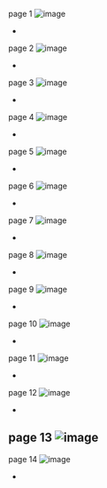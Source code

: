 page 1
![image](https://github.com/su-sumico/dl/assets/161304268/93713a07-84c9-4e6e-b46e-f16fa6e34aea)

-
page 2
![image](https://github.com/su-sumico/dl/assets/161304268/760a9a0b-318f-40f2-b060-edfa594fc852)

-
page 3
![image](https://github.com/su-sumico/dl/assets/161304268/96f29754-a7d4-43d7-98a1-899181e300d2)

-
page 4
![image](https://github.com/su-sumico/dl/assets/161304268/77de25f5-4077-4e42-8b53-6d70e15f96b8)

-
page 5
![image](https://github.com/su-sumico/dl/assets/161304268/907f74ff-0644-4f27-8ee2-e6385548f8cf)

-
page 6
![image](https://github.com/su-sumico/dl/assets/161304268/4f981169-d0bb-48ab-b416-62057a5e22f6)

-
page 7
![image](https://github.com/su-sumico/dl/assets/161304268/0795e542-b885-40ec-824a-c0e2fa97dc89)

-
page 8
![image](https://github.com/su-sumico/dl/assets/161304268/a3f35e31-7c50-4e15-9314-e30dc807855b)

-
page 9
![image](https://github.com/su-sumico/dl/assets/161304268/b29e1f57-4fab-422f-ac92-38a8e15b9be4)

-
page 10
![image](https://github.com/su-sumico/dl/assets/161304268/69ae882e-fb80-4259-ae51-1a975448f734)

-
page 11
![image](https://github.com/su-sumico/dl/assets/161304268/423cb30a-0359-44f3-9b49-c6d53deef065)

-
page 12
![image](https://github.com/su-sumico/dl/assets/161304268/d2c3e783-e61b-4b41-83c3-0684096a033b)

-
page 13
![image](https://github.com/su-sumico/dl/assets/161304268/e635eddc-c8dd-4158-86fe-20bad049099e)
-
page 14
![image](https://github.com/su-sumico/dl/assets/161304268/4ba31690-840c-4a3b-9254-aef545862447)

-

